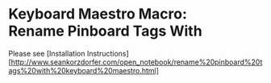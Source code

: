 # Keyboard Maestro Macro: <br />Rename Pinboard Tags With

Please see [Installation Instructions][http://www.seankorzdorfer.com/open_notebook/rename%20pinboard%20tags%20with%20keyboard%20maestro.html]